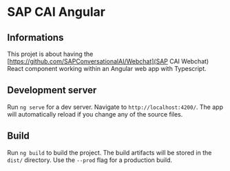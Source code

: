 # SAP CAI Angular

## Informations
This projet is about having the [https://github.com/SAPConversationalAI/Webchat](SAP CAI Webchat) React component working within an Angular web app with Typescript.

## Development server

Run `ng serve` for a dev server. Navigate to `http://localhost:4200/`. The app will automatically reload if you change any of the source files.

## Build

Run `ng build` to build the project. The build artifacts will be stored in the `dist/` directory. Use the `--prod` flag for a production build.
